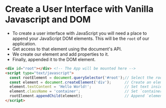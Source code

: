 # Create a User Interface with Vanilla Javascript and DOM

- To create a user interface with JavaScript you will need a place to append your JavaScript DOM elements. This will be the `root` of our application.
- Get access to that element using the document's API.
- We create our element and add properties to it.
- Finally, appended it to the DOM element.

```html
<div id="root"></div> <!-- The App will be mounted here -->
<script type="text/javascript">
  const rootElement = document.querySelector('#root');// Select the root element
  const element = document.createElement('div');      // Create an element with `document.createElement`
  element.textContent = 'Hello World!';               // Set text inside `element`
  element.className = 'container';                    // Set `container` class to `element`
  rootElement.appendChild(element);                   // Append `element` to the `rootElement`
</script>
```

